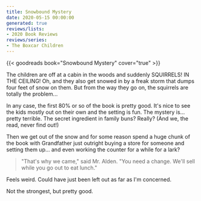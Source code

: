 ```yaml
---
title: Snowbound Mystery
date: 2020-05-15 00:00:00
generated: true
reviews/lists:
- 2020 Book Reviews
reviews/series:
- The Boxcar Children
---
```

{{< goodreads book="Snowbound Mystery" cover="true" >}}

The children are off at a cabin in the woods and suddenly SQUIRRELS! IN THE CEILING! Oh, and they also get snowed in by a freak storm that dumps four feet of snow on them. But from the way they go on, the squirrels are totally the problem...  

In any case, the first 80% or so of the book is pretty good. It's nice to see the kids mostly out on their own and the setting is fun. The mystery is... pretty terrible. The secret ingredient in family buns? Really? (And we, the read, never find out!)  

<!--more-->

Then we get out of the snow and for some reason spend a huge chunk of the book with Grandfather just outright buying a store for someone and setting them up... and even working the counter for a while for a lark?  

> "That's why we came," said Mr. Alden. "You need a change. We'll sell while you go out to eat lunch."

Feels weird. Could have just been left out as far as I'm concerned.  

Not the strongest, but pretty good.


